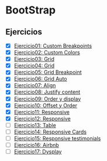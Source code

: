 # BootStrap

## Ejercicios
- [x] [Ejercicio01: Custom Breakpoints](Ejercicio01)
- [x] [Ejercicio02: Custom Colors](Ejercicio02)
- [x] [Ejercicio03: Grid](Ejercicio03)
- [x] [Ejercicio04: Grid](Ejercicio04)
- [x] [Ejercicio05: Grid Breakpoint](Ejercicio05)
- [x] [Ejercicio06: Grid Auto](Ejercicio06)
- [x] [Ejercicio07: Align](Ejercicio07)
- [x] [Ejercicio08: Justify content](Ejercicio08)
- [x] [Ejercicio09: Order y display](Ejercicio09)
- [x] [Ejercicio10: Offset y Order](Ejercicio10)
- [x] [Ejercicio11: Responsive](Ejercicio11)
- [x] [Ejercicio12: Responsive](Ejercicio12)
- [ ] [Ejercicio13: Table](Ejercicio13)
- [ ] [Ejercicio14: Responsive Cards](Ejercicio14)
- [ ] [Ejercicio15: Responsive testimonials](Ejercicio15)
- [ ] [Ejercicio16: Airbnb](Ejercicio16)
- [ ] [Ejercicio17: Dysplay](Ejercicio17)
